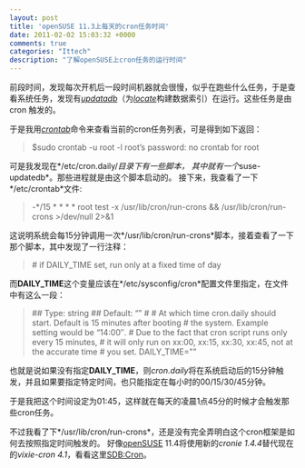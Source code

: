 ```yaml
---
layout: post
title: 'openSUSE 11.3上每天的cron任务时间'
date: 2011-02-02 15:03:32 +0000
comments: true
categories: "Ittech"
description: "了解openSUSE上cron任务的运行时间"
---
```


前段时间，发现每次开机后一段时间机器就会很慢，似乎在跑些什么任务，于是查看系统任务，发现有[*updatadb*][updatadb_link]（为[*locate*][locate_link]构建数据索引）在运行。这些任务是由 cron 触发的。
<!-- more -->

于是我用[*crontab*][crontab_link]命令来查看当前的cron任务列表，可是得到如下返回：
> $sudo crontab -u root -l
> root’s password:
> no crontab for root

可是我发现在*/etc/cron.daily/*目录下有一些脚本， 其中就有一个*suse-updatedb*。那些进程就是由这个脚本启动的。
接下来，我查看了一下*/etc/crontab*文件:
> -*/15 * * * *   root  test -x /usr/lib/cron/run-crons && /usr/lib/cron/run-crons >/dev/null 2>&1

这说明系统会每15分钟调用一次*/usr/lib/cron/run-crons*脚本，接着查看了一下那个脚本，其中发现了一行注释：
> \# if DAILY_TIME set, run only at a fixed time of day

而**DAILY_TIME**这个变量应该在*/etc/sysconfig/cron*配置文件里指定，在文件中有这么一段：
> \## Type:         string
> \## Default:      “”
> \#
> \# At which time cron.daily should start. Default is 15 minutes after booting
> \# the system. Example setting would be “14:00″.
> \# Due to the fact that cron script runs only every 15 minutes,
> \# it will only run on xx:00, xx:15, xx:30, xx:45, not at the accurate time
> \# you set.
> DAILY_TIME=""

也就是说如果没有指定**DAILY_TIME**，则*cron.daily*将在系统启动后的15分钟触发，并且如果要指定特定时间，也只能指定在每小时的00/15/30/45分钟。

于是我把这个时间设定为01:45，这样就在每天的凌晨1点45分的时候才会触发那些cron任务。

不过我看了下*/usr/lib/cron/run-crons*，还是没有完全弄明白这个cron框架是如何去按照指定时间触发的。
好像[openSUSE][opensuse_link] 11.4将使用新的*cronie 1.4.4*替代现在的*vixie-cron 4.1*，看看这里[SDB:Cron][sdbcron_link]。

[updatadb_link]: http://unixhelp.ed.ac.uk/CGI/man-cgi?updatedb+1
[locate_link]: http://www.manpagez.com/man/1/locate/
[crontab_link]: http://www.manpagez.com/man/1/crontab/
[opensuse_link]: http://www.opensuse.org/
[sdbcron_link]: http://en.opensuse.org/SDB:Cron
